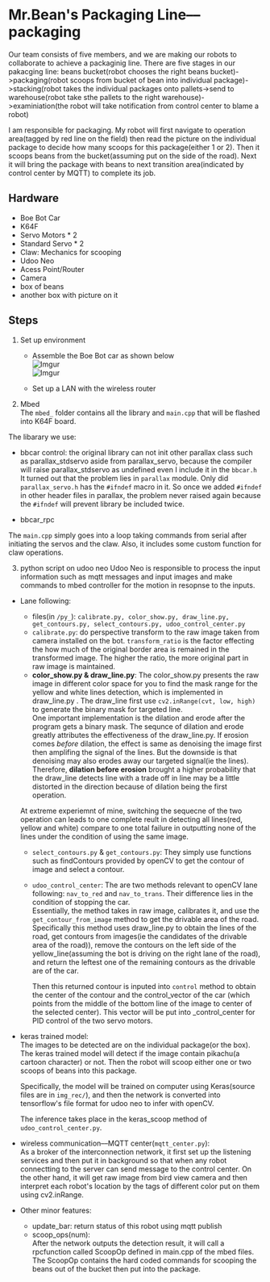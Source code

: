 # Mr.Bean's Packaging Line––packaging
Our team consists of five members, and we are making our robots to collaborate to achieve a packaginig line. There are five stages in our pakacging line: beans bucket(robot chooses the right beans bucket)->packaging(robot scoops from bucket of bean into individual package)->stacking(robot takes the individual packages onto pallets->send to warehouse(robot take sthe pallets to the right warehouse)->examiniation(the robot will take notification from control center to blame a robot)

I am responsible for packaging. My robot will first navigate to operation area(tagged by red line on the field) then read the picture on the individual package to decide how many scoops for this package(either 1 or 2). Then it scoops beans from the bucket(assuming put on the  side of the road). Next it will bring the package with beans to next transition area(indicated by control center by MQTT) to complete its job.

## Hardware
* Boe Bot Car 
* K64F
* Servo Motors * 2
* Standard Servo * 2
* Claw: Mechanics for scooping 
* Udoo Neo 
* Acess Point/Router
* Camera
* box of beans
* another box with picture on it

## Steps
1. Set up environment  
    - Assemble the Boe Bot car as shown below   
![Imgur](https://i.imgur.com/K66OMjy.jpg)   
![Imgur](https://i.imgur.com/URdE8fx.jpg)  

    - Set up a LAN with the wireless router   

2. Mbed  
The `mbed_` folder contains all the library and `main.cpp` that will be flashed into K64F board. 

The libarary we use:  
- bbcar control: the original library can not init other parallax class such as parallax_stdservo aside from parallax_servo, because the compiler will raise parallax_stdservo as undefined even I include it in the `bbcar.h`  
It turned out that the problem lies in `parallax` module. Only did `parallax_servo.h` has the `#ifndef` macro in it. So once we added `#ifndef` in other header files in parallax, the problem never raised again because the `#ifndef` will prevent library be included twice.   

- bbcar_rpc  

The `main.cpp` simply goes into a loop taking commands from serial after initiating the servos and the claw. Also, it includes some custom function for claw operations.

3. python script on udoo neo 
Udoo Neo is responsible to process the input information such as mqtt messages and input images and make commands to mbed controller for the motion in resopnse to the inputs. 
- Lane following:  
    * files(in `/py_`): `calibrate.py, color_show.py, draw_line.py, get_contours.py, select_contours.py, udoo_control_center.py`   
    * `calibrate.py`: do perspective transform to the raw image taken from camera installed on the bot. `transform_ratio` is the factor effecting the how much of the original border area is remained in the transformed image. The higher the ratio, the more original part in raw image is maintained.   
    * **color_show.py & draw_line.py**: The color_show.py presents the raw image in different color space for you to find the mask range for the yellow and white lines detection, which is implemented in draw_line.py . The draw_line first use `cv2.inRange(cvt, low, high)` to generate the binary mask for targeted line.  
    One important implementation is the dilation and erode after the program gets a binary mask. The sequnce of dilation and erode greatly attributes the effectiveness of the draw_line.py. If erosion comes *before* dilation, the effect is same as denoising the image first then amplifing the signal of the lines. But the downside is that denoising may also erodes away our targeted signal(ie the lines). Therefore, **dilation before erosion** brought a higher probability that the draw_line detects line with a trade off in line may be a little distorted in the direction because of dilation being the first operation.    

    At extreme experiemnt of mine, switching the sequecne of the two operation can leads to one complete reult in detecting all lines(red, yellow and white) compare to one total failure in outputting none of the lines under the condition of using the same image.   
    
    * `select_contours.py` & `get_contours.py`: They simply use functions such as findContours provided by openCV to get the contour of image and select a contour.  
    * `udoo_control_center`: 
        The are two methods relevant to openCV lane following: `nav_to_red` and `nav_to_trans`. Their difference lies in the condition of stopping the car.  
        Essentially, the method takes in raw image, calibrates it, and use the `get_contour_from_image` method to get the drivable area of the road. Specifically this method uses draw_line.py to obtain the lines of the road, get contours from images(ie the candidates of the drivable area of the road)), remove the contours on the left side of the yellow_line(assuming the bot is driving on the right lane of the road), and return the leftest one of the remaining contours as the drivable are of the car.

        Then this returned contour is inputed into `control` method to obtain the center of the contour and the control_vector of the car (which points from the middle of the bottom line of the image to center of the selected center). This vector will be put into _control_center for PID control of the two servo motors.

- keras trained model:   
    The images to be detected are on the individual package(or the box). The keras trained model will detect if the image contain pikachu(a cartoon character) or not. 
    Then the robot will scoop either one or two scoops of beans into this package.  
    
    Specifically, the model will be trained on computer using Keras(source files are in `img_rec/`), and then the network is converted into tensorflow's file format for udoo neo to infer with openCV.  

    The inference takes place in the keras_scoop method of `udoo_control_center.py`.
 
- wireless communication––MQTT center(`mqtt_center.py`):  
    As a broker of the interconnection network, it first set up the listening services and then put it in background so that when any robot connectting to the server can send message to the  control center. On the other hand, it will get raw image from bird view camera and then interpret each robot's location by the tags of different color put on them using cv2.inRange.  
    
- Other minor features:
    * update_bar: return status of this robot using mqtt publish  
    * scoop_ops(num):   
    After the network outputs the detection result, it will call a rpcfunction called ScoopOp defined in main.cpp of the mbed files. The ScoopOp contains the hard coded commands for scooping the beans out of the bucket then put into the package.    

